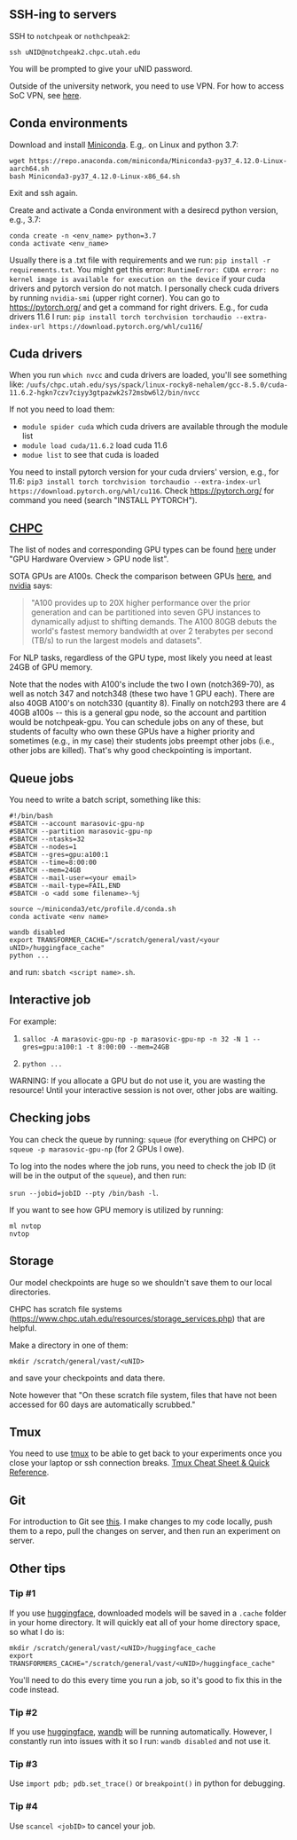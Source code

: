 ## SSH-ing to servers

SSH to `notchpeak` or `nothchpeak2`: 
```
ssh uNID@notchpeak2.chpc.utah.edu
```

You will be prompted to give your uNID password. 

Outside of the university network, you need to use VPN. For how to access SoC VPN, see [here](https://support.cs.utah.edu/index.php/misc/30-pa-vpn-setup#:~:text=Accessing%20the%20School%20of%20Computing's,Active%20Directory%20username%20and%20password).

## Conda environments  

Download and install [Miniconda](https://docs.conda.io/en/latest/miniconda.html#linux-installers). E.g,. on Linux and python 3.7:

```
wget https://repo.anaconda.com/miniconda/Miniconda3-py37_4.12.0-Linux-aarch64.sh
bash Miniconda3-py37_4.12.0-Linux-x86_64.sh
```

Exit and ssh again.

Create and activate a Conda environment with a desirecd python version, e.g., 3.7: 

```
conda create -n <env_name> python=3.7
conda activate <env_name>
```

Usually there is a .txt file with requirements and we run: `pip install -r requirements.txt`. You might get this error: `RuntimeError: CUDA error: no kernel image is available for execution on the device` if your cuda drivers and pytorch version do not match. I personally check cuda drivers by running `nvidia-smi` (upper right corner). You can go to https://pytorch.org/ and get a command for right drivers. E.g., for cuda drivers 11.6 I run: `pip install torch torchvision torchaudio --extra-index-url https://download.pytorch.org/whl/cu116`/

## Cuda drivers 
When you run 
`which nvcc` and cuda drivers are loaded, you'll see something like: `/uufs/chpc.utah.edu/sys/spack/linux-rocky8-nehalem/gcc-8.5.0/cuda-11.6.2-hgkn7czv7ciyy3gtpazwk2s72msbw6l2/bin/nvcc`

If not you need to load them: 
* `module spider cuda` which cuda drivers are available through the module list 
* `module load cuda/11.6.2` load cuda 11.6
* `modue list` to see that cuda is loaded 

You need to install pytorch version for your cuda drviers' version, e.g., for 11.6: 
`pip3 install torch torchvision torchaudio --extra-index-url https://download.pytorch.org/whl/cu116`. Check https://pytorch.org/ for command you need (search "INSTALL PYTORCH").

## [CHPC](https://www.chpc.utah.edu/documentation/index.php) 

The list of nodes and corresponding GPU types can be found [here](https://www.chpc.utah.edu/documentation/guides/gpus-accelerators.php) under "GPU Hardware Overview > GPU node list". 

SOTA GPUs are A100s. Check the comparison between GPUs [here](https://lambdalabs.com/gpu-benchmarks), and [nvidia](https://www.nvidia.com/en-us/data-center/a100/) says: 
> "A100 provides up to 20X higher performance over the prior generation and can be partitioned into seven GPU instances to dynamically adjust to shifting demands. The A100 80GB debuts the world's fastest memory bandwidth at over 2 terabytes per second (TB/s) to run the largest models and datasets". 

For NLP tasks, regardless of the GPU type, most likely you need at least 24GB of GPU memory.

Note that the nodes with A100's include the two I own (notch369-70), as well as notch 347 and notch348 (these two have 1 GPU each). There are also 40GB A100's on notch330 (quantity 8). Finally on notch293 there are 4 40GB a100s -- this is a general gpu node, so the account and partition would be notchpeak-gpu. You can schedule jobs on any of these, but students of faculty who own these GPUs have a higher priority and sometimes (e.g., in my case) their students jobs preempt other jobs (i.e., other jobs are killed). That's why good checkpointing is important.  

## Queue jobs 
You need to write a batch script, something like this:

```
#!/bin/bash
#SBATCH --account marasovic-gpu-np
#SBATCH --partition marasovic-gpu-np
#SBATCH --ntasks=32
#SBATCH --nodes=1
#SBATCH --gres=gpu:a100:1
#SBATCH --time=8:00:00
#SBATCH --mem=24GB
#SBATCH --mail-user=<your email>
#SBATCH --mail-type=FAIL,END
#SBATCH -o <add some filename>-%j

source ~/miniconda3/etc/profile.d/conda.sh
conda activate <env name>

wandb disabled 
export TRANSFORMER_CACHE="/scratch/general/vast/<your uNID>/huggingface_cache"
python ... 
```
and run: `sbatch <script name>.sh`.

## Interactive job 

For example: 

1. `salloc -A marasovic-gpu-np -p marasovic-gpu-np -n 32 -N 1 --gres=gpu:a100:1 -t 8:00:00 --mem=24GB` 

2. `python ...`

WARNING: If you allocate a GPU but do not use it, you are wasting the resource! Until your interactive session is not over, other jobs are waiting. 

## Checking jobs 

You can check the queue by running: `squeue` (for everything on CHPC) or `squeue -p marasovic-gpu-np` (for 2 GPUs I owe).

To log into the nodes where the job runs, you need to check the job ID (it will be in the output of the `squeue`), and then run: 

`srun --jobid=jobID --pty /bin/bash -l`.

If you want to see how GPU memory is utilized by running: 

```
ml nvtop 
nvtop
```

## Storage 

Our model checkpoints are huge so we shouldn't save them to our local directories. 

CHPC has scratch file systems (https://www.chpc.utah.edu/resources/storage_services.php) that are helpful. 

Make a directory in one of them: 

`mkdir /scratch/general/vast/<uNID>` 

and save your checkpoints and data there. 

Note however that "On these scratch file system, files that have not been accessed for 60 days are automatically scrubbed." 

## Tmux 

You need to use [tmux](https://github.com/tmux/tmux/wiki) to be able to get back to your experiments once you close your laptop or ssh connection breaks. [Tmux Cheat Sheet & Quick Reference](https://tmuxcheatsheet.com/). 

## Git 

For introduction to Git see [this](https://missing.csail.mit.edu/2020/version-control/). I make changes to my code locally, push them to a repo, pull the changes on server, and then run an experiment on server. 

## Other tips 

### Tip #1
If you use [huggingface](https://huggingface.co/course/chapter1/1), downloaded models will be saved in a `.cache` folder in your home directory. It will quickly eat all of your home directory space, so what I do is: 

```
mkdir /scratch/general/vast/<uNID>/huggingface_cache
export TRANSFORMERS_CACHE="/scratch/general/vast/<uNID>/huggingface_cache"
```

You'll need to do this every time you run a job, so it's good to fix this in the code instead.

### Tip #2

If you use [huggingface](https://huggingface.co/course/chapter1/1), [wandb](https://wandb.ai/site) will be running automatically. However, I constantly run into issues with it so I run: 
`wandb disabled` and not use it.

### Tip #3

Use `import pdb; pdb.set_trace()` or `breakpoint()` in python for debugging. 

### Tip #4 

Use `scancel <jobID>` to cancel your job.